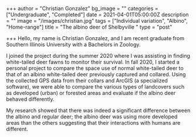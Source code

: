 +++
author = "Christian Gonzalez"
bg_image = ""
categories = ["Undergraduate", "Completed"]
date = 2021-04-01T05:00:00Z
description = ""
image = "/images/christian.jpg"
tags = ["Individual variation", "Albino", "Home-range"]
title = "The albino deer of Shelbyville "
type = "post"

+++
Hello, my name is Christian Gonzalez, and I am recent graduate from Southern Illinois University with a Bachelors in Zoology.

I joined the project during the summer 2020 where I was assisting in finding white-tailed deer fawns to monitor their survival. In fall 2020, I started a personal project to compare the space use of normal white-tailed deer to that of an albino white-tailed deer previously captured and collared. Using the collected GPS data from their collars and ArcGIS (a specialized software), we were able to compare the various types of landcovers such as developed (urban) or forested areas and evaluate if the albino deer behaved differently. 

My research showed that there was indeed a significant difference between the albino and regular deer; the albino deer was using more developed areas than the others suggesting that their interactions with humans are different.